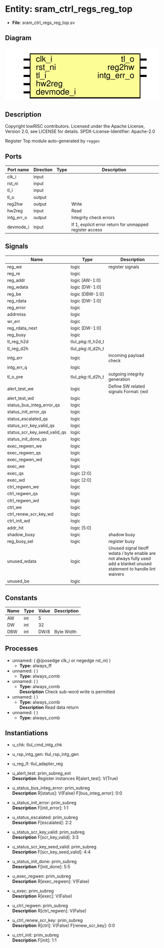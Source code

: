 # Entity: sram_ctrl_regs_reg_top

- **File**: sram_ctrl_regs_reg_top.sv
## Diagram

![Diagram](sram_ctrl_regs_reg_top.svg "Diagram")
## Description

 Copyright lowRISC contributors.
 Licensed under the Apache License, Version 2.0, see LICENSE for details.
 SPDX-License-Identifier: Apache-2.0

 Register Top module auto-generated by `reggen`

## Ports

| Port name  | Direction | Type | Description                                              |
| ---------- | --------- | ---- | -------------------------------------------------------- |
| clk_i      | input     |      |                                                          |
| rst_ni     | input     |      |                                                          |
| tl_i       | input     |      |                                                          |
| tl_o       | output    |      |                                                          |
| reg2hw     | output    |      | Write                                                    |
| hw2reg     | input     |      | Read                                                     |
| intg_err_o | output    |      |  Integrity check errors                                  |
| devmode_i  | input     |      | If 1, explicit error return for unmapped register access |
## Signals

| Name                         | Type               | Description                                                                                                                  |
| ---------------------------- | ------------------ | ---------------------------------------------------------------------------------------------------------------------------- |
| reg_we                       | logic              |  register signals                                                                                                            |
| reg_re                       | logic              |                                                                                                                              |
| reg_addr                     | logic [AW-1:0]     |                                                                                                                              |
| reg_wdata                    | logic [DW-1:0]     |                                                                                                                              |
| reg_be                       | logic [DBW-1:0]    |                                                                                                                              |
| reg_rdata                    | logic [DW-1:0]     |                                                                                                                              |
| reg_error                    | logic              |                                                                                                                              |
| addrmiss                     | logic              |                                                                                                                              |
| wr_err                       | logic              |                                                                                                                              |
| reg_rdata_next               | logic [DW-1:0]     |                                                                                                                              |
| reg_busy                     | logic              |                                                                                                                              |
| tl_reg_h2d                   | tlul_pkg::tl_h2d_t |                                                                                                                              |
| tl_reg_d2h                   | tlul_pkg::tl_d2h_t |                                                                                                                              |
| intg_err                     | logic              |  incoming payload check                                                                                                      |
| intg_err_q                   | logic              |                                                                                                                              |
| tl_o_pre                     | tlul_pkg::tl_d2h_t |  outgoing integrity generation                                                                                               |
| alert_test_we                | logic              |  Define SW related signals  Format: <reg>_<field>_{wd|we|qs}         or <reg>_{wd|we|qs} if field == 1 or 0                  |
| alert_test_wd                | logic              |                                                                                                                              |
| status_bus_integ_error_qs    | logic              |                                                                                                                              |
| status_init_error_qs         | logic              |                                                                                                                              |
| status_escalated_qs          | logic              |                                                                                                                              |
| status_scr_key_valid_qs      | logic              |                                                                                                                              |
| status_scr_key_seed_valid_qs | logic              |                                                                                                                              |
| status_init_done_qs          | logic              |                                                                                                                              |
| exec_regwen_we               | logic              |                                                                                                                              |
| exec_regwen_qs               | logic              |                                                                                                                              |
| exec_regwen_wd               | logic              |                                                                                                                              |
| exec_we                      | logic              |                                                                                                                              |
| exec_qs                      | logic [2:0]        |                                                                                                                              |
| exec_wd                      | logic [2:0]        |                                                                                                                              |
| ctrl_regwen_we               | logic              |                                                                                                                              |
| ctrl_regwen_qs               | logic              |                                                                                                                              |
| ctrl_regwen_wd               | logic              |                                                                                                                              |
| ctrl_we                      | logic              |                                                                                                                              |
| ctrl_renew_scr_key_wd        | logic              |                                                                                                                              |
| ctrl_init_wd                 | logic              |                                                                                                                              |
| addr_hit                     | logic [5:0]        |                                                                                                                              |
| shadow_busy                  | logic              |  shadow busy                                                                                                                 |
| reg_busy_sel                 | logic              |  register busy                                                                                                               |
| unused_wdata                 | logic              |  Unused signal tieoff  wdata / byte enable are not always fully used  add a blanket unused statement to handle lint waivers  |
| unused_be                    | logic              |                                                                                                                              |
## Constants

| Name | Type | Value | Description |
| ---- | ---- | ----- | ----------- |
| AW   | int  | 5     |             |
| DW   | int  | 32    |             |
| DBW  | int  | DW/8  | Byte Width  |
## Processes
- unnamed: ( @(posedge clk_i or negedge rst_ni) )
  - **Type:** always_ff
- unnamed: (  )
  - **Type:** always_comb
- unnamed: (  )
  - **Type:** always_comb
</br>**Description**
 Check sub-word write is permitted 
- unnamed: (  )
  - **Type:** always_comb
</br>**Description**
 Read data return 
- unnamed: (  )
  - **Type:** always_comb
## Instantiations

- u_chk: tlul_cmd_intg_chk
- u_rsp_intg_gen: tlul_rsp_intg_gen
- u_reg_if: tlul_adapter_reg
- u_alert_test: prim_subreg_ext
</br>**Description**
 Register instances
 R[alert_test]: V(True)

- u_status_bus_integ_error: prim_subreg
</br>**Description**
 R[status]: V(False)
   F[bus_integ_error]: 0:0

- u_status_init_error: prim_subreg
</br>**Description**
   F[init_error]: 1:1

- u_status_escalated: prim_subreg
</br>**Description**
   F[escalated]: 2:2

- u_status_scr_key_valid: prim_subreg
</br>**Description**
   F[scr_key_valid]: 3:3

- u_status_scr_key_seed_valid: prim_subreg
</br>**Description**
   F[scr_key_seed_valid]: 4:4

- u_status_init_done: prim_subreg
</br>**Description**
   F[init_done]: 5:5

- u_exec_regwen: prim_subreg
</br>**Description**
 R[exec_regwen]: V(False)

- u_exec: prim_subreg
</br>**Description**
 R[exec]: V(False)

- u_ctrl_regwen: prim_subreg
</br>**Description**
 R[ctrl_regwen]: V(False)

- u_ctrl_renew_scr_key: prim_subreg
</br>**Description**
 R[ctrl]: V(False)
   F[renew_scr_key]: 0:0

- u_ctrl_init: prim_subreg
</br>**Description**
   F[init]: 1:1

